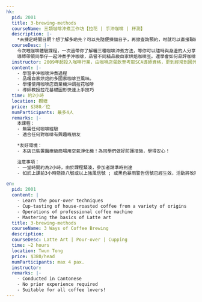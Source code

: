 ```yaml
---
hk:
  pid: 2001
  title: 3-brewing-methods
  courseName: 三類咖啡沖煮工作坊【拉花 | 手沖咖啡 | 杯測】
  description: |-
    *未揀定時間日期？想了解多啲先？可以先隨便揀個日子，再撳查詢預約，咁就可以直接聯絡導師了解多啲先再決定啦！
  courseDesc: |-
    今次嘅咖啡體驗課程，一次過帶你了解曬三種咖啡沖煮方法，等你可以隨時與身邊的人分享好咖啡！課程主要會學習到手沖咖啡、咖啡拉花、及咖啡杯測。
    導師帶領同學仔一起沖煮手沖咖啡，品嘗不同精品級自家烘焙咖啡豆。還學會如何品評咖啡的風味，從而學識沖好一杯好咖啡。而咖啡拉花部分就可以學識製作利用牛奶及奶泡，係咖啡上拉出各種獨特精緻的咖啡圖案，將一杯普通嘅咖啡瞬間變成令人驚豔的藝術品！而最後嘅咖啡杯測，你可以學到品嚐咖啡風味的杯測方法，一次過品嚐多款國家咖啡豆風味。
  instructor: 2009年起投入咖啡行業，由咖啡店餐飲至考取SCA導師資格，更到經常到國外做考察深入研究咖啡，喜歡把咖啡知識分享給家。曾為大小企業、學校、機構、各大媒體分享咖啡知識。十年以上經驗，萬勿錯過這不一樣的咖啡體驗！
  content: |-
    - 學習手沖咖啡沖煮過程
    - 品嚐自家烘焙的多國家咖啡豆風味。
    - 學懂使用咖啡店商業機沖調拉花咖啡
    - 導師教授拉花基礎圖形快速上手技巧
  time: 約2小時
  location: 觀塘
  price: $380／位
  numParticipants: 最多4人
  remarks: |-
    本課程：
    - 無需任何咖啡經驗
    - 適合任何對咖啡有興趣嘅朋友

    *友好環境：
    - 本店已裝置醫療級商場用空氣淨化機！為同學們做好防護措施，學得安心！

    注意事項：
    - 一堂時間約為2小時，由於課程緊湊，參加者請準時到達
    - 如於上課前3小時懸掛八號或以上強風信號 ; 或黑色暴雨警告信號已經生效，活動將改期

en:
  pid: 2001
  content: |
    - Learn the pour-over techniques
    - Cup-tasting of house-roasted coffee from a variety of origins
    - Operations of professional coffee machine
    - Mastering the basics of Latte art
  title: 3-brewing-methods
  courseName: 3 Ways of Coffee Brewing
  description:
  courseDesc: Latte Art | Pour-over | Cupping
  time: ~2 hours
  location: Twun Tong
  price: $380/head
  numParticipants: max 4 pax.
  instructor:
  remarks: |-
    - Conducted in Cantonese
    - No prior experience required
    - Suitable for all coffee lovers!
---
```

